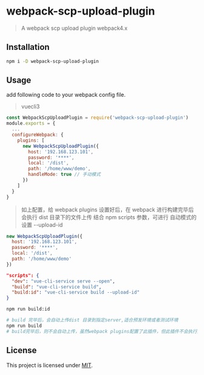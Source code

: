 # webpack-scp-upload-plugin

> A webpack scp upload plugin webpack4.x

## Installation

```bash
npm i -D webpack-scp-upload-plugin
```

## Usage

add following code to your webpack config file.

> vuecli3

```javascript
const WebpackScpUploadPlugin = require('webpack-scp-upload-plugin')
module.exports = {
  ...
  configureWebpack: {
    plugins: [
      new WebpackScpUploadPlugin({
        host: '192.168.123.101',
        password: '****',
        local: '/dist',
        path: '/home/www/demo',
        handleMode: true // 手动模式
      })
    ]
  }
}
```

> 如上配置，给 webpack plugins 设置好后，在 webpack 进行构建完毕后会执行 dist 目录下的文件上传
> 结合 npm scripts 参数，可进行 自动模式的设置 --upload-id

```js
new WebpackScpUploadPlugin({
  host: '192.168.123.101',
  password: '****',
  local: '/dist',
  path: '/home/www/demo'
})
```

```json
"scripts": {
  "dev": "vue-cli-service serve --open",
  "build": "vue-cli-service build",
  "build:id": "vue-cli-service build --upload-id"
}
```

```bash
npm run build:id

# build 完毕后，会自动上传dist 目录到指定server,适合预发环境或者测试环境
npm run build
# build完毕后，则不会自动上传，虽然webpack plugins配置了此插件，但此插件不会执行上传操作
```

## License

This project is licensed under [MIT](http://www.opensource.org/licenses/mit-license.php).
